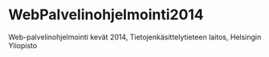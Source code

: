 WebPalvelinohjelmointi2014
==========================

Web-palvelinohjelmointi kevät 2014, Tietojenkäsittelytieteen laitos, Helsingin Yliopisto
